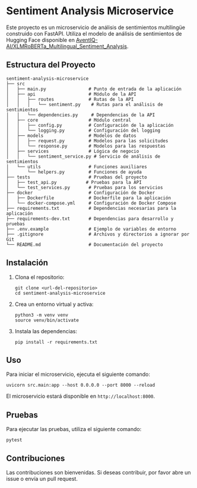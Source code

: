 # Sentiment Analysis Microservice

Este proyecto es un microservicio de análisis de sentimientos multilingüe construido con FastAPI. Utiliza el modelo de análisis de sentimientos de Hugging Face disponible en [AventIQ-AI/XLMRoBERTa_Multilingual_Sentiment_Analysis](https://huggingface.co/AventIQ-AI/XLMRoBERTa_Multilingual_Sentiment_Analysis).

## Estructura del Proyecto

```
sentiment-analysis-microservice
├── src
│   ├── main.py                # Punto de entrada de la aplicación
│   ├── api                    # Módulo de la API
│   │   ├── routes             # Rutas de la API
│   │   │   └── sentiment.py    # Rutas para el análisis de sentimientos
│   │   └── dependencies.py     # Dependencias de la API
│   ├── core                   # Módulo central
│   │   ├── config.py          # Configuración de la aplicación
│   │   └── logging.py         # Configuración del logging
│   ├── models                 # Modelos de datos
│   │   ├── request.py         # Modelos para las solicitudes
│   │   └── response.py        # Modelos para las respuestas
│   ├── services               # Lógica de negocio
│   │   └── sentiment_service.py # Servicio de análisis de sentimientos
│   └── utils                  # Funciones auxiliares
│       └── helpers.py         # Funciones de ayuda
├── tests                      # Pruebas del proyecto
│   ├── test_api.py           # Pruebas para la API
│   └── test_services.py       # Pruebas para los servicios
├── docker                     # Configuración de Docker
│   ├── Dockerfile             # Dockerfile para la aplicación
│   └── docker-compose.yml     # Configuración de Docker Compose
├── requirements.txt           # Dependencias necesarias para la aplicación
├── requirements-dev.txt       # Dependencias para desarrollo y pruebas
├── .env.example               # Ejemplo de variables de entorno
├── .gitignore                 # Archivos y directorios a ignorar por Git
└── README.md                  # Documentación del proyecto
```

## Instalación

1. Clona el repositorio:
   ```
   git clone <url-del-repositorio>
   cd sentiment-analysis-microservice
   ```

2. Crea un entorno virtual y activa:
   ```
   python3 -m venv venv
   source venv/bin/activate
   ```

3. Instala las dependencias:
   ```
   pip install -r requirements.txt
   ```

## Uso

Para iniciar el microservicio, ejecuta el siguiente comando:

```
uvicorn src.main:app --host 0.0.0.0 --port 8000 --reload
```

El microservicio estará disponible en `http://localhost:8000`.

## Pruebas

Para ejecutar las pruebas, utiliza el siguiente comando:

```
pytest
```

## Contribuciones

Las contribuciones son bienvenidas. Si deseas contribuir, por favor abre un issue o envía un pull request.


